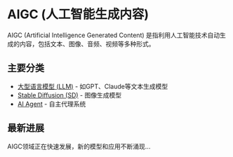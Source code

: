 # AIGC (人工智能生成内容)

AIGC (Artificial Intelligence Generated Content) 是指利用人工智能技术自动生成的内容，包括文本、图像、音频、视频等多种形式。

## 主要分类

- [大型语言模型 (LLM)](llm/index.md) - 如GPT、Claude等文本生成模型
- [Stable Diffusion (SD)](sd/index.md) - 图像生成模型
- [AI Agent](ai_agent/index.md) - 自主代理系统

## 最新进展

AIGC领域正在快速发展，新的模型和应用不断涌现...